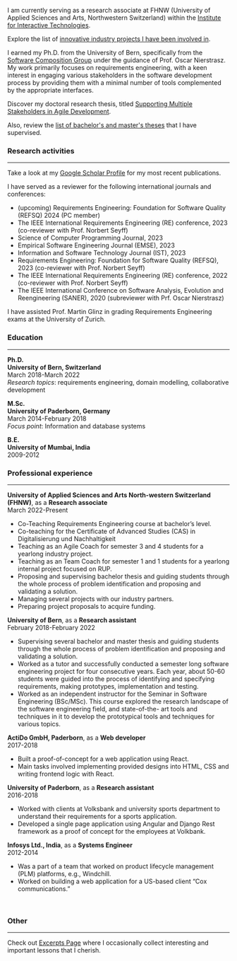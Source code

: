 
I am currently serving as a research associate at FHNW (University of Applied Sciences and Arts, Northwestern Switzerland) within the [Institute for Interactive Technologies](https://www.fhnw.ch/en/about-fhnw/schools/school-of-engineering/institutes/institute-for-interactive-technologies).

Explore the list of [innovative industry projects I have been involved in](./projects.md).

I earned my Ph.D. from the University of Bern, specifically from the [Software Composition Group](https://scg.unibe.ch/) under the guidance of Prof. Oscar Nierstrasz. My work primarily focuses on requirements engineering, with a keen interest in engaging various stakeholders in the software development process by providing them with a minimal number of tools complemented by the appropriate interfaces.

Discover my doctoral research thesis, titled [Supporting Multiple Stakeholders in Agile Development](./moldable-requirements.md).

Also, review the [list of bachelor's and master's theses](./thesus.md) that I have supervised.



### Research activities

---

Take a look at my [Google Scholar Profile](https://scholar.google.de/citations?user=y4KM2XAAAAAJ&hl=en) for my most recent publications.<br>

I have served as a reviewer for the following international journals and conferences: 
<br>
* (upcoming) Requirements Engineering: Foundation for Software Quality (REFSQ) 2024 (PC member)
* The IEEE International Requirements Engineering (RE) conference, 2023 (co-reviewer with Prof. Norbert Seyff) 
* Science of Computer Programming Journal, 2023
* Empirical Software Engineering Journal (EMSE), 2023
* Information and Software Technology Journal (IST), 2023
* Requirements Engineering: Foundation for Software Quality (REFSQ), 2023 (co-reviewer with Prof. Norbert Seyff)
* The IEEE International Requirements Engineering (RE) conference, 2022 (co-reviewer with Prof. Norbert Seyff) 
* The IEEE International Conference on Software Analysis, Evolution and Reengineering (SANER), 2020 (subreviewer with Prf. Oscar Nierstrasz)<br>

I have assisted Prof. Martin Glinz in grading Requirements Engineering exams at the University of Zurich. 




### Education

---

**Ph.D.**
<br>
**University of Bern, Switzerland**
<br>
March 2018-March 2022
<br>
*Research topics*: requirements engineering, domain modelling, collaborative development

**M.Sc.**
<br>
**University of Paderborn, Germany**
<br>
March 2014-February 2018
<br>
*Focus point*: Information and database systems

**B.E.**
<br>
**University of Mumbai, India**
<br>
2009-2012
<br>

### Professional experience

---

**University of Applied Sciences and Arts North-western Switzerland (FHNW)**, as a **Research associate**
<br>
March 2022-Present
<br>
*   Co-Teaching Requirements Engineering course at bachelor’s level.
*   Co-teaching for the Certificate of Advanced Studies (CAS) in Digitalisierung und Nachhaltigkeit
*   Teaching as an Agile Coach for semester 3 and 4 students for a yearlong industry project.
*   Teaching as an Team Coach for semester 1 and 1 students for a yearlong internal project focused on RUP.
*   Proposing and supervising bachelor thesis and guiding students through the whole process of problem identification and proposing and validating a solution.
*   Managing several projects with our industry partners.
*   Preparing project proposals to acquire funding.

**University of Bern**, as a **Research assistant**
<br>
February 2018-February 2022
<br>
* Supervising several bachelor and master thesis and guiding students through the whole process of problem identification and proposing and validating a solution. 
* Worked as a tutor and successfully conducted a semester long software engineering project for four consecutive years. Each year, about 50-60 students were guided into the process of identifying and specifying requirements, making prototypes, implementation and testing.  
* Worked as an independent instructor for the Seminar in Software Engineering (BSc/MSc). This course explored the research landscape of the software engineering field, and state-of-the- art tools and techniques in it to develop the prototypical tools and techniques for various topics.

**ActiDo GmbH, Paderborn**, as a **Web developer**
<br>
2017-2018
<br>
* Built a proof-of-concept for a web application using React.
* Main tasks involved implementing provided designs into HTML, CSS and writing frontend logic with React. 

**University of Paderborn**, as a **Research assistant**
<br>
2016-2018
<br>
* Worked with clients at Volksbank and university sports department to understand their requirements for a sports application. 
* Developed a single page application using Angular and Django Rest framework as a proof of concept for the employees at Volkbank.

**Infosys Ltd., India**, as a **Systems Engineer**
<br>
2012-2014
<br>
* Was a part of a team that worked on product lifecycle management (PLM) platforms, e.g., Windchill.
* Worked on building a web application for a US-based client “Cox communications.”
<br>



### Other

---

Check out [Excerpts Page](./excerpts.md) where I occasionally collect interesting and important lessons that I cherish. 
